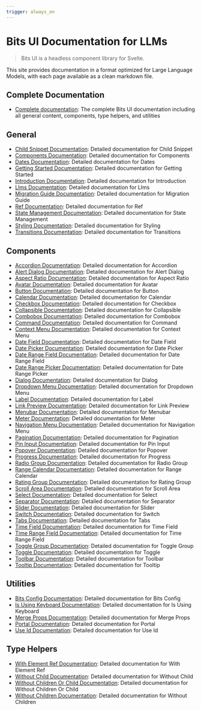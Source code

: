 ```yaml
---
trigger: always_on
---
```


# Bits UI Documentation for LLMs

> Bits UI is a headless component library for Svelte.

This site provides documentation in a format optimized for Large Language Models, with each page available as a clean markdown file.

## Complete Documentation

- [Complete documentation](https://bits-ui.com/docs/llms.txt): The complete Bits UI documentation including all general content, components, type helpers, and utilities

## General

- [Child Snippet Documentation](https://bits-ui.com/docs/child-snippet/llms.txt): Detailed documentation for Child Snippet
- [Components Documentation](https://bits-ui.com/docs/components/llms.txt): Detailed documentation for Components
- [Dates Documentation](https://bits-ui.com/docs/dates/llms.txt): Detailed documentation for Dates
- [Getting Started Documentation](https://bits-ui.com/docs/getting-started/llms.txt): Detailed documentation for Getting Started
- [Introduction Documentation](https://bits-ui.com/docs/introduction/llms.txt): Detailed documentation for Introduction
- [Llms Documentation](https://bits-ui.com/docs/llms/llms.txt): Detailed documentation for Llms
- [Migration Guide Documentation](https://bits-ui.com/docs/migration-guide/llms.txt): Detailed documentation for Migration Guide
- [Ref Documentation](https://bits-ui.com/docs/ref/llms.txt): Detailed documentation for Ref
- [State Management Documentation](https://bits-ui.com/docs/state-management/llms.txt): Detailed documentation for State Management
- [Styling Documentation](https://bits-ui.com/docs/styling/llms.txt): Detailed documentation for Styling
- [Transitions Documentation](https://bits-ui.com/docs/transitions/llms.txt): Detailed documentation for Transitions

## Components

- [Accordion Documentation](https://bits-ui.com/docs/components/accordion/llms.txt): Detailed documentation for Accordion
- [Alert Dialog Documentation](https://bits-ui.com/docs/components/alert-dialog/llms.txt): Detailed documentation for Alert Dialog
- [Aspect Ratio Documentation](https://bits-ui.com/docs/components/aspect-ratio/llms.txt): Detailed documentation for Aspect Ratio
- [Avatar Documentation](https://bits-ui.com/docs/components/avatar/llms.txt): Detailed documentation for Avatar
- [Button Documentation](https://bits-ui.com/docs/components/button/llms.txt): Detailed documentation for Button
- [Calendar Documentation](https://bits-ui.com/docs/components/calendar/llms.txt): Detailed documentation for Calendar
- [Checkbox Documentation](https://bits-ui.com/docs/components/checkbox/llms.txt): Detailed documentation for Checkbox
- [Collapsible Documentation](https://bits-ui.com/docs/components/collapsible/llms.txt): Detailed documentation for Collapsible
- [Combobox Documentation](https://bits-ui.com/docs/components/combobox/llms.txt): Detailed documentation for Combobox
- [Command Documentation](https://bits-ui.com/docs/components/command/llms.txt): Detailed documentation for Command
- [Context Menu Documentation](https://bits-ui.com/docs/components/context-menu/llms.txt): Detailed documentation for Context Menu
- [Date Field Documentation](https://bits-ui.com/docs/components/date-field/llms.txt): Detailed documentation for Date Field
- [Date Picker Documentation](https://bits-ui.com/docs/components/date-picker/llms.txt): Detailed documentation for Date Picker
- [Date Range Field Documentation](https://bits-ui.com/docs/components/date-range-field/llms.txt): Detailed documentation for Date Range Field
- [Date Range Picker Documentation](https://bits-ui.com/docs/components/date-range-picker/llms.txt): Detailed documentation for Date Range Picker
- [Dialog Documentation](https://bits-ui.com/docs/components/dialog/llms.txt): Detailed documentation for Dialog
- [Dropdown Menu Documentation](https://bits-ui.com/docs/components/dropdown-menu/llms.txt): Detailed documentation for Dropdown Menu
- [Label Documentation](https://bits-ui.com/docs/components/label/llms.txt): Detailed documentation for Label
- [Link Preview Documentation](https://bits-ui.com/docs/components/link-preview/llms.txt): Detailed documentation for Link Preview
- [Menubar Documentation](https://bits-ui.com/docs/components/menubar/llms.txt): Detailed documentation for Menubar
- [Meter Documentation](https://bits-ui.com/docs/components/meter/llms.txt): Detailed documentation for Meter
- [Navigation Menu Documentation](https://bits-ui.com/docs/components/navigation-menu/llms.txt): Detailed documentation for Navigation Menu
- [Pagination Documentation](https://bits-ui.com/docs/components/pagination/llms.txt): Detailed documentation for Pagination
- [Pin Input Documentation](https://bits-ui.com/docs/components/pin-input/llms.txt): Detailed documentation for Pin Input
- [Popover Documentation](https://bits-ui.com/docs/components/popover/llms.txt): Detailed documentation for Popover
- [Progress Documentation](https://bits-ui.com/docs/components/progress/llms.txt): Detailed documentation for Progress
- [Radio Group Documentation](https://bits-ui.com/docs/components/radio-group/llms.txt): Detailed documentation for Radio Group
- [Range Calendar Documentation](https://bits-ui.com/docs/components/range-calendar/llms.txt): Detailed documentation for Range Calendar
- [Rating Group Documentation](https://bits-ui.com/docs/components/rating-group/llms.txt): Detailed documentation for Rating Group
- [Scroll Area Documentation](https://bits-ui.com/docs/components/scroll-area/llms.txt): Detailed documentation for Scroll Area
- [Select Documentation](https://bits-ui.com/docs/components/select/llms.txt): Detailed documentation for Select
- [Separator Documentation](https://bits-ui.com/docs/components/separator/llms.txt): Detailed documentation for Separator
- [Slider Documentation](https://bits-ui.com/docs/components/slider/llms.txt): Detailed documentation for Slider
- [Switch Documentation](https://bits-ui.com/docs/components/switch/llms.txt): Detailed documentation for Switch
- [Tabs Documentation](https://bits-ui.com/docs/components/tabs/llms.txt): Detailed documentation for Tabs
- [Time Field Documentation](https://bits-ui.com/docs/components/time-field/llms.txt): Detailed documentation for Time Field
- [Time Range Field Documentation](https://bits-ui.com/docs/components/time-range-field/llms.txt): Detailed documentation for Time Range Field
- [Toggle Group Documentation](https://bits-ui.com/docs/components/toggle-group/llms.txt): Detailed documentation for Toggle Group
- [Toggle Documentation](https://bits-ui.com/docs/components/toggle/llms.txt): Detailed documentation for Toggle
- [Toolbar Documentation](https://bits-ui.com/docs/components/toolbar/llms.txt): Detailed documentation for Toolbar
- [Tooltip Documentation](https://bits-ui.com/docs/components/tooltip/llms.txt): Detailed documentation for Tooltip

## Utilities

- [Bits Config Documentation](https://bits-ui.com/docs/utilities/bits-config/llms.txt): Detailed documentation for Bits Config
- [Is Using Keyboard Documentation](https://bits-ui.com/docs/utilities/is-using-keyboard/llms.txt): Detailed documentation for Is Using Keyboard
- [Merge Props Documentation](https://bits-ui.com/docs/utilities/merge-props/llms.txt): Detailed documentation for Merge Props
- [Portal Documentation](https://bits-ui.com/docs/utilities/portal/llms.txt): Detailed documentation for Portal
- [Use Id Documentation](https://bits-ui.com/docs/utilities/use-id/llms.txt): Detailed documentation for Use Id

## Type Helpers

- [With Element Ref Documentation](https://bits-ui.com/docs/type-helpers/with-element-ref/llms.txt): Detailed documentation for With Element Ref
- [Without Child Documentation](https://bits-ui.com/docs/type-helpers/without-child/llms.txt): Detailed documentation for Without Child
- [Without Children Or Child Documentation](https://bits-ui.com/docs/type-helpers/without-children-or-child/llms.txt): Detailed documentation for Without Children Or Child
- [Without Children Documentation](https://bits-ui.com/docs/type-helpers/without-children/llms.txt): Detailed documentation for Without Children


